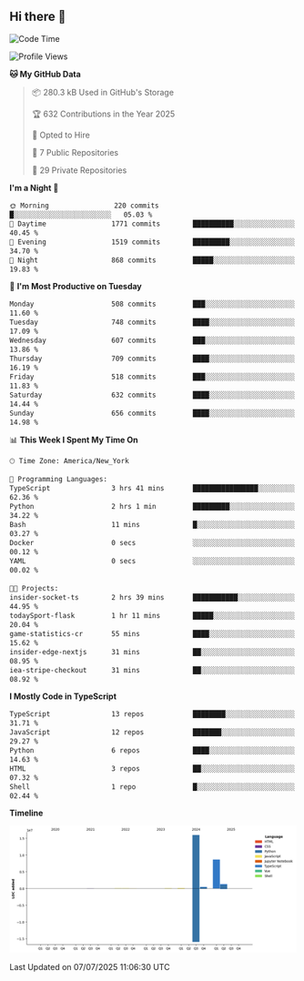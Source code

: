 ## Hi there 👋

<!--START_SECTION:waka-->
![Code Time](http://img.shields.io/badge/Code%20Time-374%20hrs%2030%20mins-blue)

![Profile Views](http://img.shields.io/badge/Profile%20Views-0-blue)

**🐱 My GitHub Data** 

> 📦 280.3 kB Used in GitHub's Storage 
 > 
> 🏆 632 Contributions in the Year 2025
 > 
> 💼 Opted to Hire
 > 
> 📜 7 Public Repositories 
 > 
> 🔑 29 Private Repositories 
 > 
**I'm a Night 🦉** 

```text
🌞 Morning                220 commits         █░░░░░░░░░░░░░░░░░░░░░░░░   05.03 % 
🌆 Daytime                1771 commits        ██████████░░░░░░░░░░░░░░░   40.45 % 
🌃 Evening                1519 commits        █████████░░░░░░░░░░░░░░░░   34.70 % 
🌙 Night                  868 commits         █████░░░░░░░░░░░░░░░░░░░░   19.83 % 
```
📅 **I'm Most Productive on Tuesday** 

```text
Monday                   508 commits         ███░░░░░░░░░░░░░░░░░░░░░░   11.60 % 
Tuesday                  748 commits         ████░░░░░░░░░░░░░░░░░░░░░   17.09 % 
Wednesday                607 commits         ███░░░░░░░░░░░░░░░░░░░░░░   13.86 % 
Thursday                 709 commits         ████░░░░░░░░░░░░░░░░░░░░░   16.19 % 
Friday                   518 commits         ███░░░░░░░░░░░░░░░░░░░░░░   11.83 % 
Saturday                 632 commits         ████░░░░░░░░░░░░░░░░░░░░░   14.44 % 
Sunday                   656 commits         ████░░░░░░░░░░░░░░░░░░░░░   14.98 % 
```


📊 **This Week I Spent My Time On** 

```text
🕑︎ Time Zone: America/New_York

💬 Programming Languages: 
TypeScript               3 hrs 41 mins       ████████████████░░░░░░░░░   62.36 % 
Python                   2 hrs 1 min         █████████░░░░░░░░░░░░░░░░   34.22 % 
Bash                     11 mins             █░░░░░░░░░░░░░░░░░░░░░░░░   03.27 % 
Docker                   0 secs              ░░░░░░░░░░░░░░░░░░░░░░░░░   00.12 % 
YAML                     0 secs              ░░░░░░░░░░░░░░░░░░░░░░░░░   00.02 % 

🐱‍💻 Projects: 
insider-socket-ts        2 hrs 39 mins       ███████████░░░░░░░░░░░░░░   44.95 % 
todaySport-flask         1 hr 11 mins        █████░░░░░░░░░░░░░░░░░░░░   20.04 % 
game-statistics-cr       55 mins             ████░░░░░░░░░░░░░░░░░░░░░   15.62 % 
insider-edge-nextjs      31 mins             ██░░░░░░░░░░░░░░░░░░░░░░░   08.95 % 
iea-stripe-checkout      31 mins             ██░░░░░░░░░░░░░░░░░░░░░░░   08.92 % 
```

**I Mostly Code in TypeScript** 

```text
TypeScript               13 repos            ████████░░░░░░░░░░░░░░░░░   31.71 % 
JavaScript               12 repos            ███████░░░░░░░░░░░░░░░░░░   29.27 % 
Python                   6 repos             ████░░░░░░░░░░░░░░░░░░░░░   14.63 % 
HTML                     3 repos             ██░░░░░░░░░░░░░░░░░░░░░░░   07.32 % 
Shell                    1 repo              █░░░░░░░░░░░░░░░░░░░░░░░░   02.44 % 
```



**Timeline**

![Lines of Code chart](https://raw.githubusercontent.com/dikshithvishnu/dikshithvishnu/main/assets/bar_graph.png)


 Last Updated on 07/07/2025 11:06:30 UTC
<!--END_SECTION:waka-->
